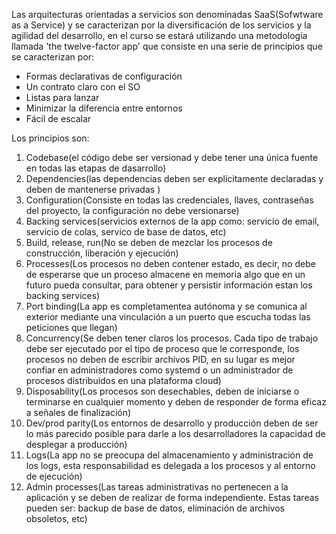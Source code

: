 
Las arquitecturas orientadas a servicios son denominadas SaaS(Sofwtware as a Service) y se caracterizan por la diversificación de los servicios y la agilidad del desarrollo, en el curso se estará utilizando una metodología llamada 'the twelve-factor app' que consiste en una serie de principios que se caracterizan por:

* Formas declarativas de configuración
* Un contrato claro con el SO
* Listas para lanzar
* Minimizar la diferencia entre entornos
* Fácil de escalar

Los principios son:

1. Codebase(el código debe ser versionad y debe tener una única fuente en todas las etapas de dasarrollo)
2. Dependencies(las dependencias deben ser explícitamente declaradas y deben de mantenerse privadas )
3. Configuration(Consiste en todas las credenciales, llaves, contraseñas del proyecto, la configuración no debe versionarse)
4. Backing services(servicios externos de la app como: servicio de email, servicio de colas, servico de base de datos, etc)
5. Build, release, run(No se deben de mezclar los procesos de construcción, liberación y ejecución)
6. Processes(Los procesos no deben contener estado, es decir, no debe de esperarse que un proceso almacene en memoria algo que en un futuro pueda consultar, para obtener y persistir información estan los backing services)
7. Port binding(La app es completamentea autónoma y se comunica al exterior mediante una vinculación a un puerto que escucha todas las peticiones que llegan)
8. Concurrency(Se deben tener claros los procesos. Cada tipo de trabajo debe ser ejecutado por el tipo de proceso que le corresponde, los procesos no deben de escribir archivos PID, en su lugar es mejor confiar en administradores como systemd o un administrador de procesos distribuidos en una plataforma cloud)
9. Disposability(Los procesos son desechables, deben de iniciarse o terminarse en cualquier momento y deben de responder de forma eficaz a señales de finalización)
10. Dev/prod parity(Los entornos de desarrollo y producción deben de ser lo más parecido posible para darle a los desarrolladores la capacidad de desplegar a producción)
11. Logs(La app no se preocupa del almacenamiento y administración de los logs, esta responsabilidad es delegada a los procesos y al entorno de ejecución)
12. Admin processes(Las tareas administrativas no pertenecen a la aplicación y se deben de realizar de forma independiente. Estas tareas pueden ser: backup de base de datos, eliminación de archivos obsoletos, etc)
